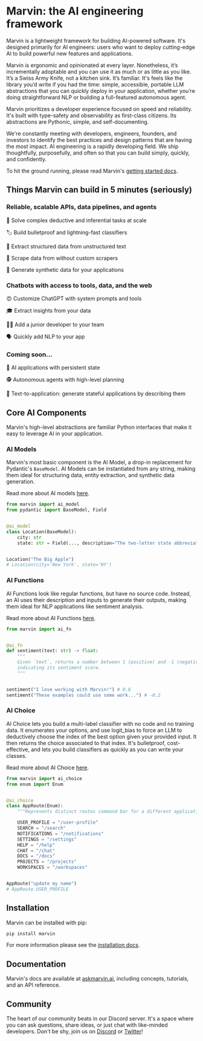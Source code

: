 # Marvin: the AI engineering framework


Marvin is a lightweight framework for building AI-powered software. It's designed primarily for AI engineers: users who want to deploy cutting-edge AI to build powerful new features and applications.

Marvin is ergonomic and opinionated at every layer. Nonetheless, it’s incrementally adoptable and you can use it as much or as little as you like. It’s a Swiss Army Knife, not a kitchen sink. It’s familiar. It's feels like the library you’d write if you had the time: simple, accessible, portable LLM abstractions that you can quickly deploy in your application, whether you’re doing straightforward NLP or building a full-featured autonomous agent.

Marvin prioritizes a developer experience focused on speed and reliability. It's built with type-safety and observability as first-class citizens. Its abstractions are Pythonic, simple, and self-documenting.

We're constantly meeting with developers, engineers, founders, and investors to identify the best practices and design patterns that are having the most impact. AI engineering is a rapidly developing field. We ship thoughtfully, purposefully, and often so that you can build simply, quickly, and confidently.

To hit the ground running, please read Marvin's [getting started docs](https://www.askmarvin.ai/src/getting_started/what_is_marvin/).

## Things Marvin can build in 5 minutes (seriously) 

### Reliable, scalable APIs, data pipelines, and agents
🫡 Solve complex deductive and inferential tasks at scale

🏷️ Build bulletproof and lightning-fast classifiers

🧩 Extract structured data from unstructured text 

🔎 Scrape data from without custom scrapers

🧪 Generate synthetic data for your applications 

### Chatbots with access to tools, data, and the web
😍 Customize ChatGPT with system prompts and tools

🎓 Extract insights from your data

🧑‍💻 Add a junior developer to your team

🗣️ Quickly add NLP to your app

### Coming soon...
📱 AI applications with persistent state

🕵️ Autonomous agents with high-level planning

💬 Text-to-application: generate stateful applications by describing them

## Core AI Components

Marvin's high-level abstractions are familiar Python interfaces that make it easy to leverage AI in your application.

### AI Models

Marvin's most basic component is the AI Model, a drop-in replacement for Pydantic's `BaseModel`. AI Models can be instantiated from any string, making them ideal for structuring data, entity extraction, and synthetic data generation. 

Read more about AI models [here](https://www.askmarvin.ai/src/docs/components/ai_model/).

```python
from marvin import ai_model
from pydantic import BaseModel, Field


@ai_model
class Location(BaseModel):
    city: str
    state: str = Field(..., description="The two-letter state abbreviation")


Location("The Big Apple")
# Location(city='New York', state='NY')
```

### AI Functions

AI Functions look like regular functions, but have no source code. Instead, an AI uses their description and inputs to generate their outputs, making them ideal for NLP applications like sentiment analysis. 

Read more about AI Functions [here](https://www.askmarvin.ai/src/docs/components/ai_function/).


```python
from marvin import ai_fn


@ai_fn
def sentiment(text: str) -> float:
    """
    Given `text`, returns a number between 1 (positive) and -1 (negative)
    indicating its sentiment score.
    """


sentiment("I love working with Marvin!") # 0.8
sentiment("These examples could use some work...") # -0.2
```



### AI Choice

AI Choice lets you build a multi-label classifier with no code and no training data. It enumerates your options, and use logit_bias to force an LLM to deductively choose the index of the best option given your provided input. It then returns the choice associated to that index. It's bulletproof, cost-effective, and lets you build classifiers as quickly as you can write your classes.

Read more about AI Choice [here](https://www.askmarvin.ai/src/docs/components/ai_choice/).

```python
from marvin import ai_choice
from enum import Enum


@ai_choice
class AppRoute(Enum):
    """Represents distinct routes command bar for a different application"""

    USER_PROFILE = "/user-profile"
    SEARCH = "/search"
    NOTIFICATIONS = "/notifications"
    SETTINGS = "/settings"
    HELP = "/help"
    CHAT = "/chat"
    DOCS = "/docs"
    PROJECTS = "/projects"
    WORKSPACES = "/workspaces"


AppRoute("update my name")
# AppRoute.USER_PROFILE
```



## Installation

Marvin can be installed with pip:

```bash
pip install marvin
```

For more information please see the [installation docs](https://www.askmarvin.ai/src/getting_started/installation/).

## Documentation
Marvin's docs are available at [askmarvin.ai](https://www.askmarvin.ai), including concepts, tutorials, and an API reference.

## Community
The heart of our community beats in our Discord server. It's a space where you can ask questions, share ideas, or just chat with like-minded developers. Don't be shy, join us on [Discord](https://discord.gg/Kgw4HpcuYG) or [Twitter](https://twitter.com/AskMarvinAI)!
